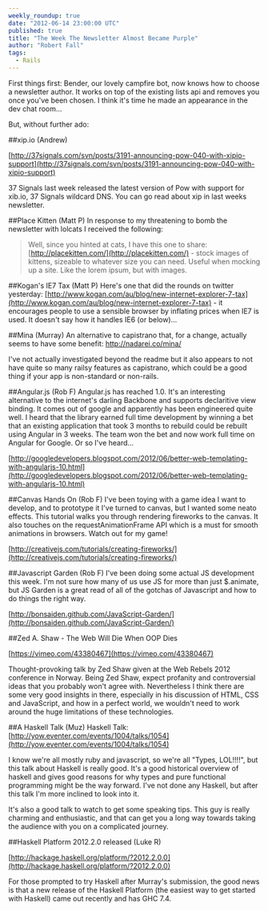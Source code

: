 ```yaml
---
weekly_roundup: true
date: "2012-06-14 23:00:00 UTC"
published: true
title: "The Week The Newsletter Almost Became Purple"
author: "Robert Fall"
tags:
  - Rails
---
```


First things first: Bender, our lovely campfire bot, now knows how to choose a newsletter author. It works on top of the existing lists api and removes you once you've been chosen. I think it's time he made an appearance in the dev chat room...

But, without further ado:

##xip.io (Andrew)

[http://37signals.com/svn/posts/3191-announcing-pow-040-with-xipio-support](http://37signals.com/svn/posts/3191-announcing-pow-040-with-xipio-support)

37 Signals last week released the latest version of Pow with support for xib.io, 37 Signals wildcard DNS. You can go read about xip in last weeks newsletter.

##Place Kitten (Matt P)
In response to my threatening to bomb the newsletter with lolcats I received the following:

> Well, since you hinted at cats, I have this one to share:
> [http://placekitten.com/](http://placekitten.com/) - stock images of kittens, sizeable to whatever size you can need. Useful when mocking up a site. Like the lorem ipsum, but with images.

##Kogan's IE7 Tax (Matt P)
Here's one that did the rounds on twitter yesterday: [http://www.kogan.com/au/blog/new-internet-explorer-7-tax](http://www.kogan.com/au/blog/new-internet-explorer-7-tax) - it encourages people to use a sensible browser by inflating prices when IE7 is used. It doesn't say how it handles IE6 (or below)...

##Mina (Murray)
An alternative to capistrano that, for a change, actually seems to have some benefit: http://nadarei.co/mina/

I've not actually investigated beyond the readme but it also appears to not have quite so many railsy features as capistrano, which could be a good thing if your app is non-standard or non-rails.

##Angular.js (Rob F)
Angular.js has reached 1.0. It's an interesting alternative to the internet's darling Backbone and supports declaritive view binding. It comes out of google and apparently has been engineered quite well. I heard that the library earned full time development by winning a bet that an existing application that took 3 months to rebuild could be rebuilt using Angular in 3 weeks. The team won the bet and now work full time on Angular for Google. Or so I've heard...

[http://googledevelopers.blogspot.com/2012/06/better-web-templating-with-angularjs-10.html](http://googledevelopers.blogspot.com/2012/06/better-web-templating-with-angularjs-10.html)

##Canvas Hands On (Rob F)
I've been toying with a game idea I want to develop, and to prototype it I've turned to canvas, but I wanted some neato effects. This tutorial walks you through rendering fireworks to the canvas. It also touches on the requestAnimationFrame API which is a must for smooth animations in browsers. Watch out for my game!

[http://creativejs.com/tutorials/creating-fireworks/](http://creativejs.com/tutorials/creating-fireworks/)

##Javascript Garden (Rob F)
I've been doing some actual JS development this week. I'm not sure how many of us use JS for more than just $.animate, but JS Garden is a great read of all of the gotchas of Javascript and how to do things the right way.

[http://bonsaiden.github.com/JavaScript-Garden/](http://bonsaiden.github.com/JavaScript-Garden/)

##Zed A. Shaw - The Web Will Die When OOP Dies

[https://vimeo.com/43380467](https://vimeo.com/43380467)

Thought-provoking talk by Zed Shaw given at the Web Rebels 2012 conference in Norway. Being Zed Shaw, expect profanity and controversial ideas that you probably won't agree with. Nevertheless I think there are some very good insights in there, especially in his discussion of HTML, CSS and JavaScript, and how in a perfect world, we wouldn't need to work around the huge limitations of these technologies.

##A Haskell Talk (Muz)
Haskell Talk: [http://yow.eventer.com/events/1004/talks/1054](http://yow.eventer.com/events/1004/talks/1054)

I know we're all mostly ruby and javascript, so we're all "Types, LOL!!!!", but this talk about Haskell is really good.  It's a good historical overview of haskell and gives good reasons for why types and pure functional programming might be the way forward.  I've not done any Haskell, but after this talk I'm more inclined to look into it.

It's also a good talk to watch to get some speaking tips.  This guy is really charming and enthusiastic, and that can get you a long way towards taking the audience with you on a complicated journey.

##Haskell Platform 2012.2.0 released (Luke R)

[http://hackage.haskell.org/platform/?2012.2.0.0](http://hackage.haskell.org/platform/?2012.2.0.0)

For those prompted to try Haskell after Murray's submission, the good news is that a new release of the Haskell Platform (the easiest way to get started with Haskell) came out recently and has GHC 7.4.
